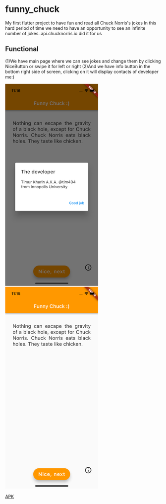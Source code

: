 # funny_chuck

My first flutter project to have fun and read all Chuck Norris's jokes
In this hard period of time we need to have an opportunity to see an infinite number of jokes.
api.chucknorris.io did it for us


## Functional

(1)We have main page where we can see jokes and change them by clicking NiceButton or swipe it for left or right
(2)And we have info button in the bottom right side of screen, clicking on it will display contacts of developer me:)


<img alt="Screenshot" src="Screenshot1.png" width="300"/> <img alt="Screenshot" src="Screenshot2.png" width="300"/>

[APK](build/app/outputs/flutter-apk/app-release.apk)